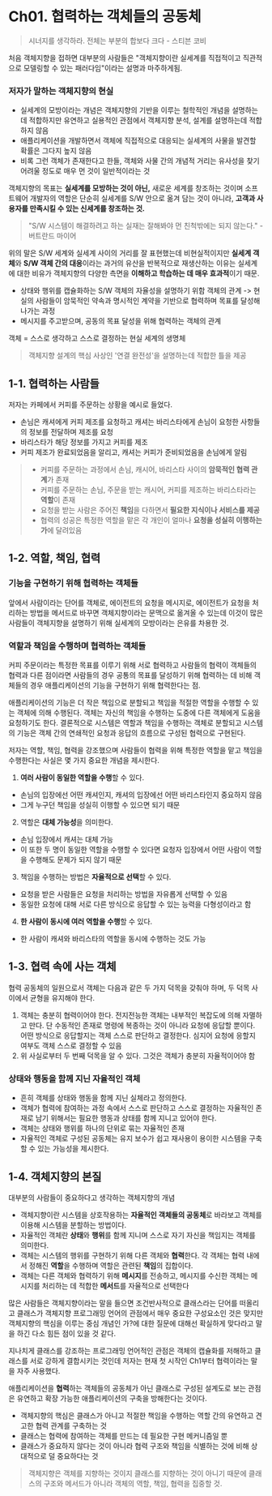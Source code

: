 # Ch01. 협력하는 객체들의 공동체
> 시너지를 생각하라. 전체는 부분의 합보다 크다 - 스티븐 코비

처음 객체지향을 접하면 대부분의 사람들은 "객체지향이란 실세계를 직접적이고 직관적으로 모델링할 수 있는 패러다임"이라는 설명과 마주하게됨.
### 저자가 말하는 객체지향의 현실
* 실세계의 모방이라는 개념은 객체지향의 기반을 이루는 철학적인 개념을 설명하는데 적합하지만 유연하고 실용적인 관점에서 객체지향 분석, 설계를 설명하는데 적합하지 않음
* 애플리케이션을 개발하면서 객체에 직접적으로 대응되는 실세계의 사물을 발견할 확률은 그다지 높지 않음
* 비록 그런 객체가 존재한다고 한들, 객체와 사물 간의 개념적 거리는 유사성을 찾기 어려울 정도로 매우 먼 것이 일반적이라는 것

객체지향의 목표는 **실세계를 모방하는 것이 아닌,** 새로운 세계를 창조하는 것이며 소프트웨어 개발자의 역할은 단순히 실세계를 S/W 안으로 옮겨 담는 것이 아니라, **고객과 사용자를 만족시킬 수 있는 신세계를 창조하는 것.**

> "S/W 시스템이 해결하려고 하는 실재는 잘해봐야 먼 친척밖에는 되지 않는다." - 버트란드 마이어

위의 말은 S/W 세계와 실세계 사이의 거리를 잘 표현했는데
비현실적이지만 **실세계 객체**와 **S/W 객체 간의 대응**이라는 과거의 유산을 반복적으로 재생산하는 이유는 실세계에 대한 비유가 객체지향의 다양한 측면을 **이해하고 학습하는 데 매우 효과적**이기 때문.
* 상태와 행위를 캡슐화하는 S/W 객체의 자율성을 설명하기 위함
객체의 관계 -> 현실의 사람들이 암묵적인 약속과 명시적인 계약을 기반으로 협력하며 목표를 달성해 나가는 과정
* 메시지를 주고받으며, 공동의 목표 달성을 위해 협력하는 객체의 관계

객체 = 스스로 생각하고 스스로 결정하는 현실 세계의 생명체

> 객체지향 설계의 핵심 사상인 '연결 완전성'을 설명하는데 적합한 틀을 제공

## 1-1. 협력하는 사람들
저자는 카페에서 커피를 주문하는 상황을 예시로 들었다.

* 손님은 캐셔에게 커피 제조를 요청하고 캐셔는 바리스타에게 손님이 요청한 사항들의 정보를 전달하며 제조를 요청
* 바리스타가 해당 정보를 가지고 커피를 제조
* 커피 제조가 완료되었음을 알리고, 캐셔는 커피가 준비되었음을 손님에게 알림

> * 커피를 주문하는 과정에서 손님, 캐시어, 바리스타 사이의 **암묵적인 협력 관계**가 존재
> * 커피를 주문하는 손님, 주문을 받는 캐시어, 커피를 제조하는 바리스타라는 **역할**이 존재
> * 요청을 받는 사람은 주어진 **책임**을 다하면서 **필요한 지식이나 서비스를 제공**
> * 협력의 성공은 특정한 역할을 맡은 각 개인이 얼마나 **요청을 성실히 이행하는가**에 달려있음

## 1-2. 역할, 책임, 협력
### 기능을 구현하기 위해 협력하는 객체들
앞에서 사람이라는 단어를 객체로, 에이전트의 요청을 메시지로, 에이전트가 요청을 처리하는 방법을 메서드로 바꾸면 객체지향이라는 문맥으로 옮겨올 수 있는데 이것이 많은 사람들이 객체지향을 설명하기 위해 실세계의 모방이라는 은유를 차용한 것.
### 역할과 책임을 수행하며 협력하는 객체들
커피 주문이라는 특정한 목표를 이루기 위해 서로 협력하고 사람들의 협력이 객체들의 협력과 다른 점이라면 사람들의 경우 공통의 목표를 달성하기 위해 협력하는 데 비해 객체들의 경우 애플리케이션의 기능을 구현하기 위해 협력한다는 점.

애플리케이션의 기능은 더 작은 책임으로 분할되고 책임을 적절한 역할을 수행할 수 있는 객체에 의해 수행된다. 객체는 자신의 책임을 수행하는 도중에 다른 객체에게 도움을 요청하기도 한다. 결론적으로 시스템은 역할과 책임을 수행하는 객체로 분할되고 시스템의 기능은 객체 간의 연쇄적인 요청과 응답의 흐름으로 구성된 협력으로 구현된다.

저자는 역할, 책임, 협력을 강조했으며 사람들이 협력을 위해 특정한 역할을 맡고 책임을 수행한다는 사실은 몇 가지 중요한 개념을 제시한다.

1. **여러 사람이 동일한 역할을 수행**할 수 있다.
* 손님의 입장에선 어떤 캐셔인지, 캐셔의 입장에선 어떤 바리스타인지 중요하지 않음
* 그게 누구던 책임을 성실히 이행할 수 있으면 되기 때문

2.  역할은 **대체 가능성**을 의미한다.
* 손님 입장에서 캐셔는 대체 가능
* 이 또한 두 명이 동일한 역할을 수행할 수 있다면 요청자 입장에서 어떤 사람이 역할을 수행해도 문제가 되지 않기 때문

3. 책임을 수행하는 방법은 **자율적으로 선택**할 수 있다.
* 요청을 받은 사람들은 요청을 처리하는 방법을 자유롭게 선택할 수 있음
* 동일한 요청에 대해 서로 다른 방식으로 응답할 수 있는 능력을 다형성이라고 함

4. **한 사람이 동시에 여러 역할을 수행**할 수 있다.
* 한 사람이 캐셔와 바리스타의 역할을 동시에 수행하는 것도 가능

## 1-3. 협력 속에 사는 객체
협력 공동체의 일원으로서 객체는 다음과 같은 두 가지 덕목을 갖춰야 하며, 두 덕목 사이에서 균형을 유지해야 한다.
1. 객체는 충분히 협력이어야 한다. 전지전능한 객체는 내부적인 복잡도에 의해 자멸하고 만다. 단 수동적인 존재로 명령에 복종하는 것이 아니라 요청에 응답할 뿐이다. 어떤 방식으로 응답할지는 객체 스스로 판단하고 결정한다. 심지어 요청에 응할지 여부도 객체 스스로 결정할 수 있음
2. 위 사실로부터 두 번째 덕목을 알 수 있다. 그것은 객체가 충분히 자율적이어야 함

### 상태와 행동을 함께 지닌 자율적인 객체
* 흔히 객체를 상태와 행동을 함께 지닌 실체라고 정의한다.
* 객체가 협력에 참여하는 과정 속에서 스스로 판단하고 스스로 결정하는 자율적인 존재로 남기 위해서는 필요한 행동과 상태를 함께 지니고 있어야 한다.
* 객체는 상태와 행위를 하나의 단위로 묶는 자율적인 존재
* 자율적인 객체로 구성된 공동체는 유지 보수가 쉽고 재사용이 용이한 시스템을 구축할 수 있는 가능성을 제시한다.

## 1-4. 객체지향의 본질
대부분의 사람들이 중요하다고 생각하는 객체지향의 개념

* 객체지향이란 시스템을 상호작용하는 **자율적인 객체들의 공동체**로 바라보고 객체를 이용해 시스템을 분할하는 방법이다.
* 자율적인 객체란 **상태**와 **행위**를 함께 지니며 스스로 자기 자신을 책임지는 객체를 의미한다.
* 객체는 시스템의 행위를 구현하기 위해 다른 객체와 **협력**한다. 각 객체는 협력 내에서 정해진 **역할**을 수행하며 역할은 관련된 **책임**의 집합이다.
* 객체는 다른 객체와 협력하기 위해 **메시지**를 전송하고, 메시지를 수신한 객체는 메시지를 처리하는 데 적합한 **메서드**를 자율적으로 선택한다

많은 사람들은 객체지향이라는 말을 들으면 조건반사적으로 클래스라는 단어를 떠올리고 클래스가 객체지향 프로그래밍 언어의 관점에서 매우 중요한 구성요소인 것은 맞지만 객체지향의 핵심을 이루는 중심 개념인 가?에 대한 질문에 대해선 확실하게 맞다라고 말을 하긴 다소 힘든 점이 있을 것 같다.

지나치게 클래스를 강조하는 프로그래밍 언어적인 관점은 객체의 캡슐화를 저해하고 클래스를 서로 강하게 결합시키는 것인데 저자는 현재 첫 시작인 Ch1부터 협력이라는 말을 자주 사용했다.

애플리케이션을 **협력**하는 객체들의 공동체가 아닌 클래스로 구성된 설계도로 보는 관점은 유연하고 확장 가능한 애플리케이션의 구축을 방해한다는 것이다.

* 객체지향의 핵심은 클래스가 아니고 적절한 책임을 수행하는 역할 간의 유연하고 견고한 협력 관계를 구축하는 것
* 클래스는 협력에 참여하는 객체를 만드는 데 필요한 구현 메커니즘일 뿐
* 클래스가 중요하지 않다는 것이 아니라 협력 구조와 책임을 식별하는 것에 비해 상대적으로 덜 중요하다는 것

> 객체지향은 객체를 지향하는 것이지 클래스를 지향하는 것이 아니기 때문에 클래스의 구조와 메서드가 아니라 객체의 역할, 책임, 협력을 집중할 것.
